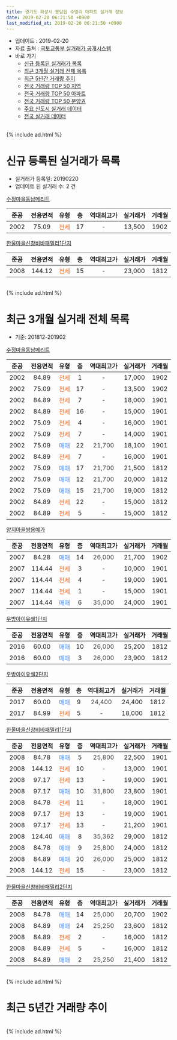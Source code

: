 ```yaml
---
title: 경기도 화성시 봉담읍 수영리 아파트 실거래 정보
date: 2019-02-20 06:21:50 +0900
last_modified_at: 2019-02-20 06:21:50 +0900
---
```


* 업데이트 : 2019-02-20
* 자료 출처 : [국토교통부 실거래가 공개시스템](http://rt.molit.go.kr)
* 바로 가기
    * [신규 등록된 실거래가 목록](#신규-등록된-실거래가-목록)
    * [최근 3개월 실거래 전체 목록](#최근-3개월-실거래-전체-목록)
    * [최근 5년간 거래량 추이](#최근-5년간-거래량-추이)
    * [전국 거래량 TOP 50 지역](https://inasie.github.io/apt-trade-info/최근-3개월-전국에서-가장-거래가-많이-발생한-지역)
    * [전국 거래량 TOP 50 아파트](https://inasie.github.io/apt-trade-info/최근-3개월-전국에서-가장-거래가-많이-발생한-아파트)
    * [전국 거래량 TOP 50 분양권](https://inasie.github.io/apt-trade-info/최근-3개월-전국에서-가장-거래가-많이-발생한-분양권)
    * [주요 신도시 실거래 데이터](https://inasie.github.io/apt-trade-info/주요-신도시)
    * [전국 실거래 데이터](https://inasie.github.io/apt-trade-info/전국)
<br>
{% include ad.html %}
<br>

# 신규 등록된 실거래가 목록
* 실거래가 등록일: 20190220
* 업데이트 된 실거래 수: 2 건


[수정마을동남메리트](https://search.naver.com/search.naver?query=%EA%B2%BD%EA%B8%B0%EB%8F%84+%ED%99%94%EC%84%B1%EC%8B%9C+%EB%B4%89%EB%8B%B4%EC%9D%8D+%EC%88%98%EC%98%81%EB%A6%AC+%EC%88%98%EC%A0%95%EB%A7%88%EC%9D%84%EB%8F%99%EB%82%A8%EB%A9%94%EB%A6%AC%ED%8A%B8)

|준공|전용면적|유형|층|역대최고가|실거래가|거래월|
|:---:|:---:|:---:|:---:|:---:|:---:|:---:|
|2002|75.09|<span style="color:#ff5a00">전세</span>|17|<span style="color:#444444">-</span>|13,500|1902|

[한울마을신창비바패밀리1단지](https://search.naver.com/search.naver?query=%EA%B2%BD%EA%B8%B0%EB%8F%84+%ED%99%94%EC%84%B1%EC%8B%9C+%EB%B4%89%EB%8B%B4%EC%9D%8D+%EC%88%98%EC%98%81%EB%A6%AC+%ED%95%9C%EC%9A%B8%EB%A7%88%EC%9D%84%EC%8B%A0%EC%B0%BD%EB%B9%84%EB%B0%94%ED%8C%A8%EB%B0%80%EB%A6%AC1%EB%8B%A8%EC%A7%80)

|준공|전용면적|유형|층|역대최고가|실거래가|거래월|
|:---:|:---:|:---:|:---:|:---:|:---:|:---:|
|2008|144.12|<span style="color:#ff5a00">전세</span>|15|<span style="color:#444444">-</span>|23,000|1812|


<br>
{% include ad.html %}
<br>

# 최근 3개월 실거래 전체 목록
* 기준: 201812-201902


[수정마을동남메리트](https://search.naver.com/search.naver?query=%EA%B2%BD%EA%B8%B0%EB%8F%84+%ED%99%94%EC%84%B1%EC%8B%9C+%EB%B4%89%EB%8B%B4%EC%9D%8D+%EC%88%98%EC%98%81%EB%A6%AC+%EC%88%98%EC%A0%95%EB%A7%88%EC%9D%84%EB%8F%99%EB%82%A8%EB%A9%94%EB%A6%AC%ED%8A%B8)

|준공|전용면적|유형|층|역대최고가|실거래가|거래월|
|:---:|:---:|:---:|:---:|:---:|:---:|:---:|
|2002|84.89|<span style="color:#ff5a00">전세</span>|1|<span style="color:#444444">-</span>|17,000|1902|
|2002|75.09|<span style="color:#ff5a00">전세</span>|17|<span style="color:#444444">-</span>|13,500|1902|
|2002|84.89|<span style="color:#ff5a00">전세</span>|7|<span style="color:#444444">-</span>|18,000|1901|
|2002|84.89|<span style="color:#ff5a00">전세</span>|16|<span style="color:#444444">-</span>|15,000|1901|
|2002|75.09|<span style="color:#ff5a00">전세</span>|4|<span style="color:#444444">-</span>|16,000|1901|
|2002|75.09|<span style="color:#ff5a00">전세</span>|7|<span style="color:#444444">-</span>|14,000|1901|
|2002|75.09|<span style="color:#4285f3">매매</span>|22|<span style="color:#444444">21,700</span>|18,100|1901|
|2002|84.89|<span style="color:#ff5a00">전세</span>|7|<span style="color:#444444">-</span>|16,000|1901|
|2002|75.09|<span style="color:#4285f3">매매</span>|17|<span style="color:#444444">21,700</span>|21,500|1812|
|2002|75.09|<span style="color:#4285f3">매매</span>|12|<span style="color:#444444">21,700</span>|20,000|1812|
|2002|75.09|<span style="color:#4285f3">매매</span>|15|<span style="color:#444444">21,700</span>|19,000|1812|
|2002|84.89|<span style="color:#ff5a00">전세</span>|22|<span style="color:#444444">-</span>|15,000|1812|
|2002|84.89|<span style="color:#ff5a00">전세</span>|5|<span style="color:#444444">-</span>|15,000|1812|

[양지마을쌍용예가](https://search.naver.com/search.naver?query=%EA%B2%BD%EA%B8%B0%EB%8F%84+%ED%99%94%EC%84%B1%EC%8B%9C+%EB%B4%89%EB%8B%B4%EC%9D%8D+%EC%88%98%EC%98%81%EB%A6%AC+%EC%96%91%EC%A7%80%EB%A7%88%EC%9D%84%EC%8C%8D%EC%9A%A9%EC%98%88%EA%B0%80)

|준공|전용면적|유형|층|역대최고가|실거래가|거래월|
|:---:|:---:|:---:|:---:|:---:|:---:|:---:|
|2007|84.28|<span style="color:#4285f3">매매</span>|14|<span style="color:#444444">26,000</span>|21,700|1902|
|2007|114.44|<span style="color:#ff5a00">전세</span>|3|<span style="color:#444444">-</span>|10,000|1901|
|2007|114.44|<span style="color:#ff5a00">전세</span>|4|<span style="color:#444444">-</span>|19,000|1901|
|2007|114.44|<span style="color:#ff5a00">전세</span>|1|<span style="color:#444444">-</span>|15,000|1901|
|2007|114.44|<span style="color:#4285f3">매매</span>|6|<span style="color:#444444">35,000</span>|24,000|1901|

[우방아이유쉘1단지](https://search.naver.com/search.naver?query=%EA%B2%BD%EA%B8%B0%EB%8F%84+%ED%99%94%EC%84%B1%EC%8B%9C+%EB%B4%89%EB%8B%B4%EC%9D%8D+%EC%88%98%EC%98%81%EB%A6%AC+%EC%9A%B0%EB%B0%A9%EC%95%84%EC%9D%B4%EC%9C%A0%EC%89%981%EB%8B%A8%EC%A7%80)

|준공|전용면적|유형|층|역대최고가|실거래가|거래월|
|:---:|:---:|:---:|:---:|:---:|:---:|:---:|
|2016|60.00|<span style="color:#4285f3">매매</span>|10|<span style="color:#444444">26,000</span>|25,200|1812|
|2016|60.00|<span style="color:#4285f3">매매</span>|3|<span style="color:#444444">26,000</span>|23,900|1812|

[우방아이유쉘2단지](https://search.naver.com/search.naver?query=%EA%B2%BD%EA%B8%B0%EB%8F%84+%ED%99%94%EC%84%B1%EC%8B%9C+%EB%B4%89%EB%8B%B4%EC%9D%8D+%EC%88%98%EC%98%81%EB%A6%AC+%EC%9A%B0%EB%B0%A9%EC%95%84%EC%9D%B4%EC%9C%A0%EC%89%982%EB%8B%A8%EC%A7%80)

|준공|전용면적|유형|층|역대최고가|실거래가|거래월|
|:---:|:---:|:---:|:---:|:---:|:---:|:---:|
|2017|60.00|<span style="color:#4285f3">매매</span>|9|<span style="color:#444444">24,400</span>|24,400|1812|
|2017|84.99|<span style="color:#ff5a00">전세</span>|5|<span style="color:#444444">-</span>|18,000|1812|

[한울마을신창비바패밀리1단지](https://search.naver.com/search.naver?query=%EA%B2%BD%EA%B8%B0%EB%8F%84+%ED%99%94%EC%84%B1%EC%8B%9C+%EB%B4%89%EB%8B%B4%EC%9D%8D+%EC%88%98%EC%98%81%EB%A6%AC+%ED%95%9C%EC%9A%B8%EB%A7%88%EC%9D%84%EC%8B%A0%EC%B0%BD%EB%B9%84%EB%B0%94%ED%8C%A8%EB%B0%80%EB%A6%AC1%EB%8B%A8%EC%A7%80)

|준공|전용면적|유형|층|역대최고가|실거래가|거래월|
|:---:|:---:|:---:|:---:|:---:|:---:|:---:|
|2008|84.78|<span style="color:#4285f3">매매</span>|5|<span style="color:#444444">25,800</span>|22,500|1901|
|2008|144.12|<span style="color:#ff5a00">전세</span>|10|<span style="color:#444444">-</span>|13,000|1901|
|2008|97.17|<span style="color:#ff5a00">전세</span>|13|<span style="color:#444444">-</span>|19,000|1901|
|2008|97.17|<span style="color:#4285f3">매매</span>|10|<span style="color:#444444">31,800</span>|23,800|1901|
|2008|84.78|<span style="color:#ff5a00">전세</span>|11|<span style="color:#444444">-</span>|18,000|1901|
|2008|97.17|<span style="color:#ff5a00">전세</span>|13|<span style="color:#444444">-</span>|19,000|1901|
|2008|97.17|<span style="color:#ff5a00">전세</span>|13|<span style="color:#444444">-</span>|21,200|1901|
|2008|124.40|<span style="color:#4285f3">매매</span>|8|<span style="color:#444444">35,362</span>|29,000|1812|
|2008|84.78|<span style="color:#4285f3">매매</span>|9|<span style="color:#444444">25,800</span>|24,000|1812|
|2008|84.89|<span style="color:#4285f3">매매</span>|20|<span style="color:#444444">26,000</span>|25,000|1812|
|2008|144.12|<span style="color:#ff5a00">전세</span>|15|<span style="color:#444444">-</span>|23,000|1812|

[한울마을신창비바패밀리2단지](https://search.naver.com/search.naver?query=%EA%B2%BD%EA%B8%B0%EB%8F%84+%ED%99%94%EC%84%B1%EC%8B%9C+%EB%B4%89%EB%8B%B4%EC%9D%8D+%EC%88%98%EC%98%81%EB%A6%AC+%ED%95%9C%EC%9A%B8%EB%A7%88%EC%9D%84%EC%8B%A0%EC%B0%BD%EB%B9%84%EB%B0%94%ED%8C%A8%EB%B0%80%EB%A6%AC2%EB%8B%A8%EC%A7%80)

|준공|전용면적|유형|층|역대최고가|실거래가|거래월|
|:---:|:---:|:---:|:---:|:---:|:---:|:---:|
|2008|84.78|<span style="color:#4285f3">매매</span>|14|<span style="color:#444444">25,000</span>|20,700|1902|
|2008|84.89|<span style="color:#4285f3">매매</span>|24|<span style="color:#444444">25,250</span>|23,600|1812|
|2008|84.89|<span style="color:#ff5a00">전세</span>|2|<span style="color:#444444">-</span>|16,000|1812|
|2008|84.89|<span style="color:#ff5a00">전세</span>|5|<span style="color:#444444">-</span>|16,000|1812|
|2008|84.89|<span style="color:#4285f3">매매</span>|2|<span style="color:#444444">25,250</span>|21,400|1812|


<br>
{% include ad.html %}
<br>

# 최근 5년간 거래량 추이


<div style="width:100%;">
    <canvas id="deal_progress" height="200"></canvas>
</div>

<script>
new Chart(document.getElementById("deal_progress"), {
    type: 'line',
    data: {
        labels: ['201402','201403','201404','201405','201406','201407','201408','201409','201410','201411','201412','201501','201502','201503','201504','201505','201506','201507','201508','201509','201510','201511','201512','201601','201602','201603','201604','201605','201606','201607','201608','201609','201610','201611','201612','201701','201702','201703','201704','201705','201706','201707','201708','201709','201710','201711','201712','201801','201802','201803','201804','201805','201806','201807','201808','201809','201810','201811','201812','201901','201902'],
        datasets: [{
            label: '매매',
            pointRadius: 1,
            data: [22, 14, 18, 14, 18, 14, 12, 18, 27, 7, 8, 20, 12, 23, 21, 21, 12, 13, 21, 12, 18, 9, 13, 12, 9, 5, 17, 17, 20, 13, 24, 12, 30, 9, 14, 12, 7, 8, 10, 12, 14, 9, 16, 10, 14, 11, 8, 10, 9, 14, 13, 10, 13, 13, 8, 7, 23, 11, 11, 4, 2],
            borderColor: "rgba(255, 201, 14, 1)",
            backgroundColor: "rgba(255, 201, 14, 0.5)",
            fill: false,
            lineTension: 0
        },{
            label: '전월세',
            pointRadius: 1,
            data: [24, 15, 17, 18, 17, 21, 15, 21, 19, 14, 19, 21, 14, 19, 19, 9, 12, 15, 15, 10, 14, 17, 10, 12, 8, 23, 40, 12, 26, 12, 14, 17, 18, 13, 7, 6, 18, 15, 20, 26, 21, 18, 16, 23, 12, 19, 23, 20, 11, 18, 23, 7, 12, 17, 9, 14, 11, 5, 6, 13, 2],
            borderColor: "rgba(0, 141, 185, 1)",
            backgroundColor: "rgba(0, 141, 185, 0.5)",
            fill: false,
            lineTension: 0
        }
        ]
    },
    options: {
        responsive: true,
        title: {
            display: false
        },
        tooltips: {
            mode: 'index',
            intersect: false
        },
        hover: {
            mode: 'nearest',
            intersect: true
        },
        scales: {
            xAxes: [{
                display: true,
                scaleLabel: {
                    display: true,
                    labelString: '년/월'
                }
            }],
            yAxes: [{
                display: true,
                ticks: {
                    suggestedMin: 0,
                },
                scaleLabel: {
                    display: true,
                    labelString: '실거래 수'
                }
            }]
        }
    }
});

</script>


<br>
{% include ad.html %}
<br>

